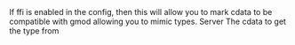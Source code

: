 <function name="markFFITypeAsGmodUserData" parent="jit" type="libraryfunc">
	<description>
		If ffi is enabled in the config, then this will allow you to mark cdata to be compatible with gmod allowing you to mimic types.
		<added version="0.8"></added>
	</description>
	<realm>Server</realm>
	<args>
		<arg name="data" type="cdata">The cdata to get the type from</ret>
	</args>
</function>